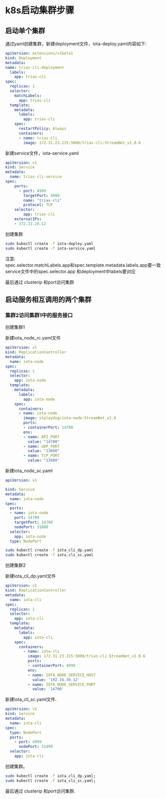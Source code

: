# k8s启动集群步骤 #

## 启动单个集群 ##

通过yaml创建集群，新建deployment文件，iota-deploy.yaml内容如下:

```yaml
apiVersion: extensions/v1beta1
kind: Deployment
metadata:
name: trias-cli-deployment
  labels:
    app: trias-cli
spec:
  replicas: 1
  selector:
    matchLabels:
      app: trias-cli
  template:
    metadata:
      labels:
        app: trias-cli
    spec:
      restartPolicy: Always
      containers:
      - name: trias-cli
        image: 172.31.23.215:5000/trias-cli:StreamNet_v1.0.6 
```  

新建service文件，iota-service.yaml  

```yaml
apiVersion: v1
kind: Service
metadata:
  name: trias-cli-service
spec:
    ports:
      - port: 4999
        targetPort: 4999
        name: "trias-cli"
        protocol: TCP
    selector:
        app: trias-cli
    externalIPs:
    - 172.31.28.12
```

创建集群 

```bash
sudo kubectl create -f iota-deploy.yaml  
sudo kubectl create -f iota-service.yaml
```

注意:  
spec.selector.matchLabels.app和spec.template.metadata.labels.app要一致  
service文件中的spec.selector.app 和deployment中labels要对应  

最后通过 clusterip 和port访问集群

## 启动服务相互调用的两个集群 ##

### 集群2访问集群1中的服务接口 ###

创建集群1

新建iota_node_rc.yaml文件

```yaml
apiVersioe: v1
kind: ReplicationController
metadata:
  name: iota-node
spec:
  replicas: 1
  selector:
    app: iota-node
  template:
    metadata:
      labels:
        app: iota-node
    spec:
      containers:
      - name: iota-node
        image: stplaydog/iota-node:StreamNet_v1.0
        ports:
        - containerPort: 14700
        env:
        - name: API_PORT
          value: "14700"
        - name: UDP_PORT
          value: "13600"
        - name: TCP_PORT
          value: "13600"
```

新建iota_node_sc.yaml

```yaml
apiVersion: v1

kind: Service
metadata:
  name: iota-node
spec:
  ports:
  - name: iota-node
    port: 14700
    targetPort: 14700
    nodePort: 31000
  selector:
    app: iota-node
  type: NodePort
```  
```bash
sudo kubectl create -f iota_cli_dp.yaml  
sudo kubectl create -f iota_cli_sc.yaml
```

创建集群2

新建iota_cli_dp.yaml文件

```yaml
apiVersion: v1
kind: ReplicationController
metadata:
  name: iota-cli
spec:
  replicas: 1
  selector:
    app: iota-cli
  template:
    metadata:
      labels:
        app: iota-cli
    spec:
      containers:
        - name: iota-cli
          image: 172.31.23.215:5000/trias-cli:StreamNet_v1.0.6
          ports:
          - containerPort: 4999
          env:
          - name: IOTA_NODE_SERVICE_HOST
            value: '192.16.30.12'
          - name: IOTA_NODE_SERVICE_PORT
            value: '14700'
```

新建iota_cli_sc.yaml文件.

```yaml
apiVersion: v1
kind: Service
metadata:
  name: iota-cli
spec:
  type: NodePort
  ports:
    - port: 4999
      nodePort: 31499
  selector:
    app: iota-cli
```

创建集群。

```bash
sudo kubectl create -f iota_cli_dp.yaml;
sudo kubectl create -f iota_cli_sc.yaml;
```

最后通过 clusterip 和port访问集群.
